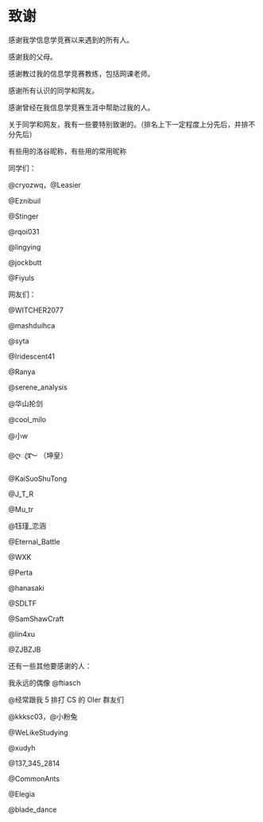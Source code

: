 # 致谢

感谢我学信息学竞赛以来遇到的所有人。

感谢我的父母。

感谢教过我的信息学竞赛教练，包括网课老师。

感谢所有认识的同学和网友。

感谢曾经在我信息学竞赛生涯中帮助过我的人。

关于同学和网友，我有一些要特别致谢的。（排名上下一定程度上分先后，并排不分先后）

有些用的洛谷昵称，有些用的常用昵称

同学们：

@cryozwq，@Leasier

@Eznibuil

@Stinger

@rqoi031

@lingying

@jockbutt

@Fiyuls

网友们：

@WITCHER2077

@mashduihca 

@syta

@Iridescent41

@Ranya

@serene_analysis

@华山抡剑

@cool_milo

@小w

@ღꦿ࿐  （坤皇）

@KaiSuoShuTong

@J_T_R

@Mu_tr

@钰瑾_恋涵

@Eternal_Battle

@WXK

@Perta

@hanasaki

@SDLTF

@SamShawCraft

@lin4xu

@ZJBZJB

还有一些其他要感谢的人：

我永远的偶像 @ftiasch

@经常跟我 5 排打 CS 的 OIer 群友们

@kkksc03，@小粉兔

@WeLikeStudying

@xudyh

@137_345_2814

@CommonAnts

@Elegia

@blade_dance
